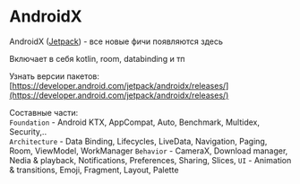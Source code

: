 # AndroidX

AndroidX \([Jetpack](https://developer.android.com/jetpack)\) - все новые фичи появляются здесь

Включает в себя kotlin, room, databinding и тп

Узнать версии пакетов: [https://developer.android.com/jetpack/androidx/releases/](https://developer.android.com/jetpack/androidx/releases/)

Составные части:   
`Foundation` - Android KTX, AppCompat, Auto, Benchmark, Multidex, Security,..   
`Architecture` - Data Binding, Lifecycles, LiveData, Navigation, Paging, Room, ViewModel, WorkManager `Behavior` - CameraX, Download manager, Nedia & playback, Notifications, Preferences, Sharing, Slices, `UI` - Animation & transitions, Emoji, Fragment, Layout, Palette

